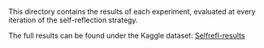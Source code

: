 This directory contains the results of each experiment, evaluated at every iteration of the self-reflection strategy.

The full results can be found under the Kaggle dataset: [Selfrefl-results](https://www.kaggle.com/datasets/goodevening/flan-t5/data)
